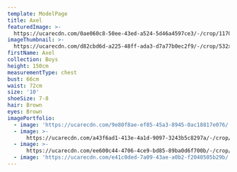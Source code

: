 ```yaml
---
template: ModelPage
title: Axel
featuredImage: >-
  https://ucarecdn.com/0ae060c8-50ee-43ed-a524-5d46a4597ce3/-/crop/1170x571/0,120/-/preview/
imageThumbnail: >-
  https://ucarecdn.com/d82cbd6d-a225-48ff-ada3-d7a77b0ec2f9/-/crop/532x705/295,173/-/preview/
firstName: Axel
collection: Boys
height: 150cm
measurementType: chest
bust: 66cm
waist: 72cm
size: '10'
shoeSize: 7-8
hair: Brown
eyes: Brown
imagePortfolio:
  - image: 'https://ucarecdn.com/9e80f8ae-ef85-45a3-8945-0ac18817e076/'
  - image: >-
      https://ucarecdn.com/a43f6ad1-413e-4a1d-9097-3243b5c8297a/-/crop/1170x1720/0,0/-/preview/
  - image: >-
      https://ucarecdn.com/ee600c44-4706-4ce9-bd85-89ba0d6f700b/-/crop/1170x1739/0,0/-/preview/
  - image: 'https://ucarecdn.com/e41c0ded-7a09-43ae-a0b2-f2040505b29b/'
---
```


